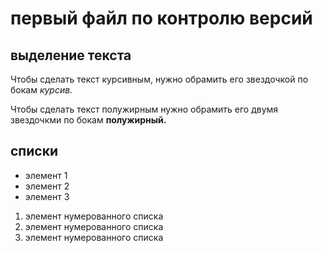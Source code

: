 # первый файл по контролю версий

## выделение текста  

Чтобы сделать текст курсивным, нужно обрамить его звездочкой по бокам *курсив.*

Чтобы сделать текст полужирным нужно обрамить его двумя звездочкми по бокам **полужирный.**   

## списки 

* элемент 1
* элемент 2
* элемент 3

1. элемент нумерованного списка
2. элемент нумерованного списка
3. элемент нумерованного списка
